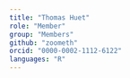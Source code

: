 ```yaml
---
title: "Thomas Huet"
role: "Member"
group: "Members"
github: "zoometh"
orcid: "0000-0002-1112-6122"
languages: "R"
---
```

